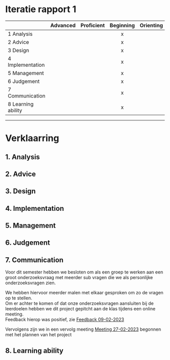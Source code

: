 # Iteratie rapport 1

|                    | Advanced | Proficient | Beginning | Orienting | Undefined |
|--------------------|:--------:|:----------:|:---------:|:---------:|:---------:|
| 1 Analysis         |          |            |     x     |           |           |
| 2 Advice           |          |            |     x     |           |           |
| 3 Design           |          |            |     x     |           |           |
| 4 Implementation   |          |            |     x     |           |           |
| 5 Management       |          |            |     x     |           |           |
| 6 Judgement        |          |            |     x     |           |           |
| 7 Communication    |          |            |     x     |           |           |
| 8 Learning ability |          |            |     x     |           |           |

---
# Verklaarring

## 1. Analysis

## 2. Advice

## 3. Design

## 4. Implementation

## 5. Management

## 6. Judgement

## 7. Communication

Voor dit semester hebben we besloten om als een groep te werken aan een groot onderzoeksvraag met meerder sub vragen die we als personlijke onderzoeksvragen zien.

We hebben hiervoor meerder malen met elkaar gesproken om zo de vragen op te stellen.\
Om er achter te komen of dat onze onderzoeksvragen aansluiten bij de leerdoelen hebben we dit project gepitcht aan de klas tijdens een online meeting. \
Feedback hierop was positief, zie [Feedback 09-02-2023](../Proces/Feedback.md#09-02-2023)

Vervolgens zijn we in een vervolg meeting [Meeting 27-02-2023](../Proces/Meetings.md#27-02-2023) begonnen met het plannen van het project 

## 8. Learning ability
